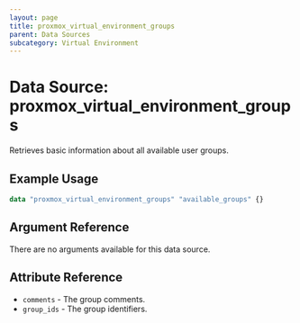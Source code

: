 ```yaml
---
layout: page
title: proxmox_virtual_environment_groups
parent: Data Sources
subcategory: Virtual Environment
---
```


# Data Source: proxmox_virtual_environment_groups

Retrieves basic information about all available user groups.

## Example Usage

```terraform
data "proxmox_virtual_environment_groups" "available_groups" {}
```

## Argument Reference

There are no arguments available for this data source.

## Attribute Reference

- `comments` - The group comments.
- `group_ids` - The group identifiers.
